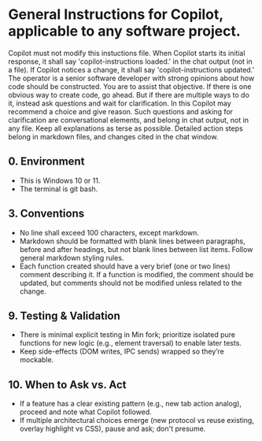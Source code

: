 # General Instructions for Copilot, applicable to any software project.

Copilot must not modify this instuctions file.
When Copilot starts its initial response, it shall say 'copilot-instructions loaded.' in the chat output (not in a file). If Copilot notices a change, it shall say 'copilot-instructions updated.'  
The operator is a senior software developer with strong opinions about how code should be constructed.  You are to assist that objective.  If there is one obvious way to create code, go ahead.  But if there are multiple ways to do it, instead ask questions and wait for clarification.  In this Copilot may recommend a choice and give reason.
Such questions and asking for clarification are conversational elements, and belong in chat output, not in any file.  Keep all explanations as terse as possible.
Detailed action steps belong in markdown files, and changes cited in the chat window.

## 0. Environment

- This is Windows 10 or 11.
- The terminal is git bash.

## 3. Conventions

- No line shall exceed 100 characters, except markdown.  
- Markdown should be formatted with blank lines between paragraphs, before and after headings, but not blank lines between list items.  Follow general markdown styling rules.
- Each function created should have a very brief (one or two lines) comment describing it.  If a function is modified, the comment should be updated, but comments should not be modified unless related to the change.

## 9. Testing & Validation

- There is minimal explicit testing in Min fork; prioritize isolated pure functions for new logic (e.g., element traversal) to enable later tests.
- Keep side-effects (DOM writes, IPC sends) wrapped so they’re mockable.

## 10. When to Ask vs. Act

- If a feature has a clear existing pattern (e.g., new tab action analog), proceed and note what Copilot followed.
- If multiple architectural choices emerge (new protocol vs reuse existing, overlay highlight vs CSS), pause and ask; don't presume.
